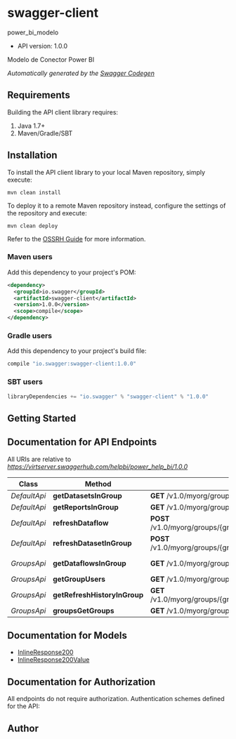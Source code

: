 # swagger-client

power_bi_modelo
- API version: 1.0.0

Modelo de Conector Power BI


*Automatically generated by the [Swagger Codegen](https://github.com/swagger-api/swagger-codegen)*

## Requirements

Building the API client library requires:
1. Java 1.7+
2. Maven/Gradle/SBT

## Installation

To install the API client library to your local Maven repository, simply execute:

```shell
mvn clean install
```

To deploy it to a remote Maven repository instead, configure the settings of the repository and execute:

```shell
mvn clean deploy
```

Refer to the [OSSRH Guide](http://central.sonatype.org/pages/ossrh-guide.html) for more information.

### Maven users

Add this dependency to your project's POM:

```xml
<dependency>
  <groupId>io.swagger</groupId>
  <artifactId>swagger-client</artifactId>
  <version>1.0.0</version>
  <scope>compile</scope>
</dependency>
```

### Gradle users

Add this dependency to your project's build file:

```groovy
compile "io.swagger:swagger-client:1.0.0"
```

### SBT users

```scala
libraryDependencies += "io.swagger" % "swagger-client" % "1.0.0"
```

## Getting Started

## Documentation for API Endpoints

All URIs are relative to *https://virtserver.swaggerhub.com/helpbi/power_help_bi/1.0.0*

Class | Method | HTTP request | Description
------------ | ------------- | ------------- | -------------
*DefaultApi* | **getDatasetsInGroup** | **GET** /v1.0/myorg/groups/{groupId}/datasets | Get Datasets In Group
*DefaultApi* | **getReportsInGroup** | **GET** /v1.0/myorg/groups/{groupId}/reports | Get Reports In Group
*DefaultApi* | **refreshDataflow** | **POST** /v1.0/myorg/groups/{groupId}/dataflows/{dataflowId}/refreshes | Refresh Dataflow In Group
*DefaultApi* | **refreshDatasetInGroup** | **POST** /v1.0/myorg/groups/{groupId}/datasets/{datasetId}/refreshes | refreshdatasetingroup
*GroupsApi* | **getDataflowsInGroup** | **GET** /v1.0/myorg/groups/{groupId}/dataflows | Get Dataflows in Group
*GroupsApi* | **getGroupUsers** | **GET** /v1.0/myorg/groups/{groupId}/users | getgroupusers
*GroupsApi* | **getRefreshHistoryInGroup** | **GET** /v1.0/myorg/groups/{groupId}/datasets/{datasetId}/refreshes | Get Refresh History In Group
*GroupsApi* | **groupsGetGroups** | **GET** /v1.0/myorg/groups | Groups - Get Groups


## Documentation for Models

 - [InlineResponse200](InlineResponse200.md)
 - [InlineResponse200Value](InlineResponse200Value.md)


## Documentation for Authorization

All endpoints do not require authorization.
Authentication schemes defined for the API:

## Author


